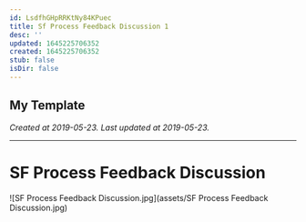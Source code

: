 ```yaml
---
id: LsdfhGHpRRKtNy84KPuec
title: Sf Process Feedback Discussion 1
desc: ''
updated: 1645225706352
created: 1645225706352
stub: false
isDir: false
---
```

My Template
---

_Created at 2019-05-23._
_Last updated at 2019-05-23._




---

# SF Process Feedback Discussion


![SF Process Feedback Discussion.jpg](assets/SF Process Feedback Discussion.jpg)

